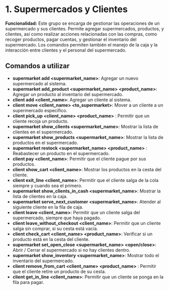 # 1. Supermercados y Clientes

**Funcionalidad:** Este grupo se encarga de gestionar las operaciones de un supermercado y sus clientes. Permite agregar supermercados, productos, y clientes, así como realizar acciones relacionadas con las compras, como recoger productos, pagar cuentas, y gestionar el inventario del supermercado. Los comandos permiten también el manejo de la caja y la interacción entre clientes y el personal del supermercado.

## Comandos a utilizar

- **supermarket add <supermarket_name>**: Agregar un nuevo supermercado al sistema.
- **supermarket add_product <supermarket_name> <product_name>**: Agregar un producto al inventario del supermercado.
- **client add <client_name>**: Agregar un cliente al sistema.
- **client move <client_name> <to_supermarket>**: Mover a un cliente a un supermercado específico.
- **client pick_up <client_name> <product_name> <cantidad>**: Permitir que un cliente recoja un producto.
- **supermarket show_clients <supermarket_name>**: Mostrar la lista de clientes en el supermercado.
- **supermarket show_products <supermarket_name>**: Mostrar la lista de productos en el supermercado.
- **supermarket restock <supermarket_name> <product_name> <cantidad>**: Reabastecer un producto en el supermercado.
- **client pay <client_name>**: Permitir que el cliente pague por sus productos.
- **client show_cart <client_name>**: Mostrar los productos en la cesta del cliente.
- **client exit_line <client_name>**: Permitir que el cliente salga de la cola siempre y cuando sea el primero.
- **supermarket show_clients_in_cash <supermarket_name>**: Mostrar la lista de clientes en la caja.
- **supermarket serve_next_customer <supermarket_name>**: Atender al siguiente cliente en la fila de caja.
- **client leave <client_name>**: Permitir que un cliente salga del supermercado, siempre que haya pagado.
- **client leave_without_checkout <client_name>**: Permitir que un cliente salga sin comprar, si su cesta está vacía.
- **client check_cart <client_name> <product_name>**: Verificar si un producto está en la cesta del cliente.
- **supermarket set_open_close <supermarket_name> <open/close>**: Abrir / Cerrar el supermercado si no hay clientes dentro.
- **supermarket show_inventory <supermarket_name>**: Mostrar todo el inventario del supermercado.
- **client remove_from_cart <client_name> <product_name> <cantidad>**: Permitir que el cliente retire un producto de su cesta.
- **client get_in_line <client_name>**: Permitir que un cliente se ponga en la fila para pagar.



